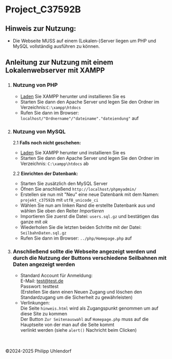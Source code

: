 # Project_C37592B


## Hinweis zur Nutzung:
- Die Webseite MUSS auf einem (Lokalen-)Server liegen um PHP und MySQL vollständig ausführen zu können.

## Anleitung zur Nutzung mit einem Lokalenwebserver mit XAMPP

1. ### Nutzung von PHP
    - [Laden](https://www.apachefriends.org/download.html) Sie XAMPP herunter und installieren Sie es
    - Starten Sie dann den Apache Server und legen Sie den Ordner im Verzeichnis:`C:\xampp\htdocs`
    - Rufen Sie dann im Browser: `localhost/"Ordnername"/"dateiname"."dateiendung"` auf

2. ### Nutzung von MySQL
   2.1 **Falls noch nicht geschehen:**<br>
    - [Laden](https://www.apachefriends.org/download.html) Sie XAMPP herunter und installieren Sie es<br>
    - Starten Sie dann den Apache Server und legen Sie den Ordner im Verzeichnis: `C:\xampp\htdocs` ab<br>
    
   2.2 **Einrichten der Datenbank:**
    - Starten Sie zusätzlich den MySQL Server
    - Öfnen Sie anschließend `http://localhost/phpmyadmin/`
    - Erstellen sie nun mit "Neu" eine neue Datenbank mit dem Namen: `projekt_c37592b` mit `utf8_unicode_ci`
    - Wählen Sie nun am linken Rand die erstellte Datenbank aus und wählen Sie oben den Reiter *Importieren*
    - Importieren Sie zuerst die Datei: `users.sql.gz` und bestätigen das ganze mit *ok*
    - Wiederholen Sie die letzten beiden Schritte mit der Datei: `SeilbahnDaten.sql.gz`
    - Rufen Sie dann im Browser: `../php/Homepage.php` auf

4. ### Anschließend sollte die Webseite angezeigt werden und durch die Nutzung der Buttons verschiedene Seilbahnen mit Daten angezeigt werden
    - Standard Account für Anmeldung:<br>
        E-Mail: test@test.de<br>
        Passwort: testtest<br>
        (Erstellen Sie dann einen Neuen Zugang und löschen den Standardzugang um die Sicherheit zu gewährleisten)
        <br>
    - Verlinkungen:<br>
        Die Seite `hinweis.html` wird als Zugangspunkt genommen um auf diese Site zu kommen<br>
        Der Button `Zur Seitenauswahl` auf `Homepage.php` muss auf die Hauptseite von der man auf die Seite kommt<br>
        verlinkt werden (siehe `alert()` Nachricht beim Clicken)
<br>
<br>
   ©2024-2025 Philipp Uhlendorf
